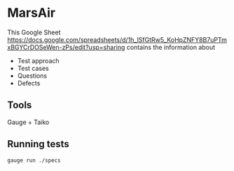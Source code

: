 # MarsAir

This Google Sheet https://docs.google.com/spreadsheets/d/1h_lSfGtRw5_KoHpZNFY8B7uPTmxBGYCrDOSeWen-zPs/edit?usp=sharing
contains the information about
- Test approach
- Test cases
- Questions
- Defects


## Tools
Gauge + Taiko

## Running tests
`gauge run ./specs`

